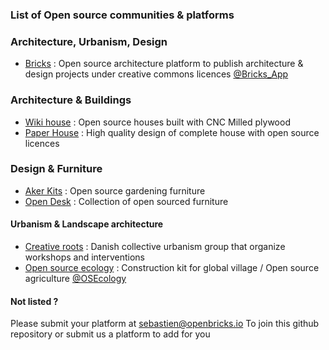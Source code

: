 
### List of Open source communities & platforms


### Architecture, Urbanism, Design

* [Bricks](http://www.openbricks.io) : Open source architecture platform to publish architecture & design projects under creative commons licences [@Bricks_App](https://twitter.com/Bricks_App)

### Architecture & Buildings

* [Wiki house](http://wikihouse.cc) : Open source houses built with CNC Milled plywood
* [Paper House](http://paperhouses.co) : High quality design of complete house with open source licences 

### Design & Furniture

* [Aker Kits](https://aker.me) : Open source gardening furniture
* [Open Desk](https://www.opendesk.cc/) : Collection of open sourced furniture 


#### Urbanism & Landscape architecture

* [Creative roots](http://www.creativeroots.dk) : Danish collective urbanism group that organize workshops and interventions
* [Open source ecology](https://twitter.com/OSEcology) : Construction kit for global village / Open source agriculture [@OSEcology](https://twitter.com/OSEcology)

#### Not listed ? 

Please submit your platform at sebastien@openbricks.io 
To join this github repository or submit us a platform to add for you
